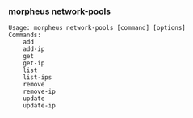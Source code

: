 ### morpheus network-pools

```
Usage: morpheus network-pools [command] [options]
Commands:
	add
	add-ip
	get
	get-ip
	list
	list-ips
	remove
	remove-ip
	update
	update-ip
```
